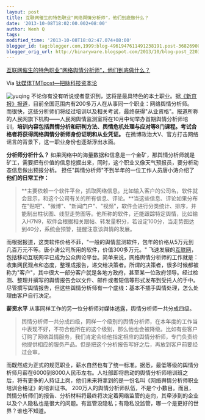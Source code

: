 ```yaml
---
layout: post
title: 互联网催生的特色职业"网络舆情分析师"，他们到底做什么？
date: '2013-10-08T18:02:00.002+08:00'
author: Wenh Q
tags:
modified_time: '2013-10-08T18:02:47.074+08:00'
blogger_id: tag:blogger.com,1999:blog-4961947611491238191.post-3682690034197846301
blogger_orig_url: http://binaryware.blogspot.com/2013/10/blog-post_2203.html
---
```


[互联网催生的特色职业"网络舆情分析师"，他们到底做什么？](http://www.tmtpost.com/68666.html)

Via [钛媒体TMTpost—把脉科技资本论](http://www.tmtpost.com/)

![](http://www.tmtpost.com/wp-content/uploads/2013/10/138086950130.jpg "yuqing")
不论你有没有听说或者意识到，这将是最具特色的本土职业。据[《新京报》报道](http://www.bjnews.com.cn/news/2013/10/03/286054.html)，目前全国范围内有200多万人在从事同一个职业：网络舆情分析师。
而很快，这些分析师们将经过培训以及相关考试，最终获得"从业资格"。报道所称的人民网旗下机构——人民网舆情监测室将在10月中旬举办首期舆情分析师培训，**培训内容包括舆情分析和研判方法、舆情危机处理与应对等8门课程。考试合格者将获得网络舆情分析师身份证明和从业凭证。**
在微博政治大V、官方打击网络谣言的背景下，这一职业身份也逐渐浮出水面。

**分析师分析什么？**
如果网络中的海量数据和信息是一个金矿，那舆情分析师就是矿工，需要把有价值的信息挖掘出来，同时，这个职业又像天气预报员，要分析动态信息做出预报分析。
担任"舆情分析师"不到半年的一位工作人员唐小涛介绍了**他们的日常工作：**

> **主要依赖一个软件平台，抓取网络信息。比如输入客户的公司名，软件就会显示，和这个公司有关的所有信息、评论。**当这些信息、评论如果分布在"贴吧"、"微博"、"新闻门户"、"视频"，软件会进行分类统计、排序，并能制出柱状图、线型走势图等。他所称的软件，还能跟踪特定舆情，比如输入H7N9，软件会根据相关跟帖、转发量积分，若设定100分，当走势图达到40分，系统会预警，提醒注意该舆情的发展。

而根据报道，这类软件价格不菲，"一般的舆情监测软件，包年的价格从5万元到几百万元不等。唐小涛公司所用的软件，价值300多万元。"
飞速发展的[互联网](http://www.tmtpost.com/tag/%E4%BA%92%E8%81%94%E7%BD%91 "查看 互联网 中的全部文章")，包括移动互联网早已成为公众舆论平台。简单来说，网络舆情分析师的工作就是：收集网民观点和态度，整理成报告，递交给决策者。所谓的决策者，很多时候都被称为"客户"，其中很大一部分客户就是各地方政府，甚至某一位政府领导。经过检测、整理并撰写的舆情报告会以文件、邮件或者短信等形式发布到受托人的手中。
尽管撰写舆情报告，但这些舆情分析师有一个底线：基本不插手舆情处理，怎么处理由客户自行决定。

**薪资水平**
从事同样工作的另一位分析师对媒体透露，舆情分析师一共分成四级。

> 舆情分析师一共分成四级，同样一个级别的舆情分析师，在本年度的工作当中表现不好，不符合他所在的这个级别，那么他也会被降级。比如有些客户订购了网络舆情服务，我们肯定会给他指定相应的舆情分析师，专门负责给他提供相应的服务产品。但是把这个分析报告写好之后，再放到客户前要经过会审。

而既然成为正式的规范职业，薪水自然也有了统一标准。据悉，最低等级的舆情分析师月薪在6000到8000人民币左右。人社部即将启动的舆情分析师培训班之后，将有更多的人持证上岗，他们未来将拿到的是一份名叫《网络舆情分析师职业培训合格证》的培训证书。
200万人的舆情分析师队伍，不是个小数目。而且，舆情分析师们的报告、分析材料将最终将决定着网络监管的走向，其牵涉到的企业以及个人隐私也是很大的问题。有监管没隐私；有隐私没监管，哪一个是更好的世界？谁也不知道。
